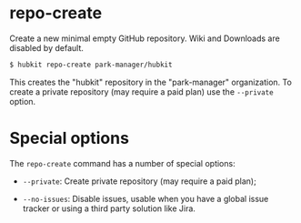 repo-create
===========

Create a new minimal empty GitHub repository. Wiki and Downloads are disabled by default.

```bash
$ hubkit repo-create park-manager/hubkit
```

This creates the "hubkit" repository in the "park-manager" organization. To create a 
private repository (may require a paid plan) use the `--private` option.

# Special options

The `repo-create` command has a number of special options:

* `--private`: Create private repository (may require a paid plan);

* `--no-issues`: Disable issues, usable when you have a global issue tracker or using
  a third party solution like Jira.
